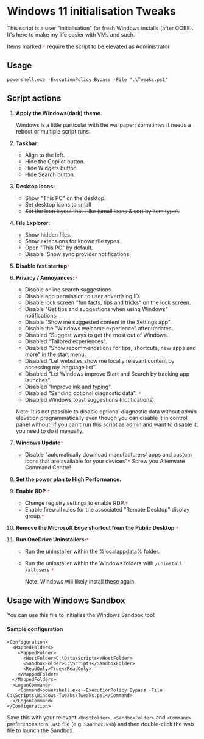 # Windows 11 initialisation Tweaks
This script is a user "initialisation" for fresh Windows installs (after OOBE). It's here to make my life easier with VMs and such.

Items marked <code style="color : red">*</code> require the script to be elevated as Administrator

## Usage
```
powershell.exe -ExecutionPolicy Bypass -File ".\Tweaks.ps1"
```

## Script actions

1. **Apply the Windows(dark) theme.**
    
    Windows is a little particular with the wallpaper; sometimes it needs a reboot or multiple script runs.

1. **Taskbar:**
    * Align to the left.
    * Hide the Copilot button.
    * Hide Widgets button.
    * Hide Search button.

1. **Desktop icons:**
    * Show "This PC" on the desktop.
    * Set desktop icons to small
    * ~~Set the icon layout that I like (small icons & sort by item type).~~

1. **File Explorer:**
    * Show hidden files.
    * Show extensions for known file types.
    * Open "This PC" by default.
    * Disable 'Show sync provider notifications'

1. **Disable fast startup**<code style="color : red">*</code>

1. **Privacy / Annoyances:**<code style="color : red">*</code>
    * Disable online search suggestions.
    * Disable app permission to user advertising ID.
    * Disable lock screen "fun facts, tips and tricks" on the lock screen.
    * Disable "Get tips and suggestions when using Windows" notifications.
    * Disable "Show me suggested content in the Settings app".
    * Disable the "Windows welcome experience" after updates.
    * Disabled "Suggest ways to get the most out of Windows.
    * Disabled "Tailored experiences".
    * Disabled "Show recommendations for tips, shortcuts, new apps and more" in the start menu.
    * Disabled "Let websites show me locally relevant content by accessing my language list".
    * Disabled "Let Windows improve Start and Search by tracking app launches".
    * Disabled "Improve ink and typing".
    * Disabled "Sending optional diagnostic data". <code style="color : red">*</code>
    * Disabled Windows toast suggestions (notifications).

    Note: It is not possible to disable optional diagnostic data without admin elevation programmatically even though you can disable it in control panel without. If you can't run this script as admin and want to disable it, you need to do it manually.

1. **Windows Update**<code style="color : red">*</code>
    * Disable "automatically download manufacturers' apps and custom icons that are available for your devices"<code style="color : red">*</code>
      Screw you Alienware Command Centre!

1. **Set the power plan to High Performance.**

1. **Enable RDP** <code style="color : red">*</code>
    * Change registry settings to enable RDP.<code style="color : red">*</code>
    * Enable firewall rules for the associated "Remote Desktop" display group.<code style="color : red">*</code>
    
1. **Remove the Microsoft Edge shortcut from the Public Desktop** <code style="color : red">*</code>

1. **Run OneDrive Uninstallers:**<code style="color : red">*</code>
    * Run the uninstaller within the %localappdata% folder.
    * Run the uninstaller within the Windows folders with `/uninstall /allusers` <code style="color : red">*</code>

      Note: Windows will likely install these again.

## Usage with Windows Sandbox
You can use this file to initialise the Windows Sandbox too!

#### Sample  configuration

```wsb
<Configuration>
  <MappedFolders>
    <MappedFolder>
      <HostFolder>C:\Data\Scripts</HostFolder>
      <SandboxFolder>C:\Scripts</SandboxFolder>
      <ReadOnly>True</ReadOnly>
    </MappedFolder>
  </MappedFolders>
  <LogonCommand>
    <Command>powershell.exe -ExecutionPolicy Bypass -File C:\Scripts\Windows-Tweaks\Tweaks.ps1</Command>
  </LogonCommand>
</Configuration>
```
Save this with your relevant `<HostFolder>`, `<SandboxFolder>` and `<Command>` preferences to a `.wsb` file (e.g. `Sandbox.wsb`) and then double-click the wsb file to launch the Sandbox.

